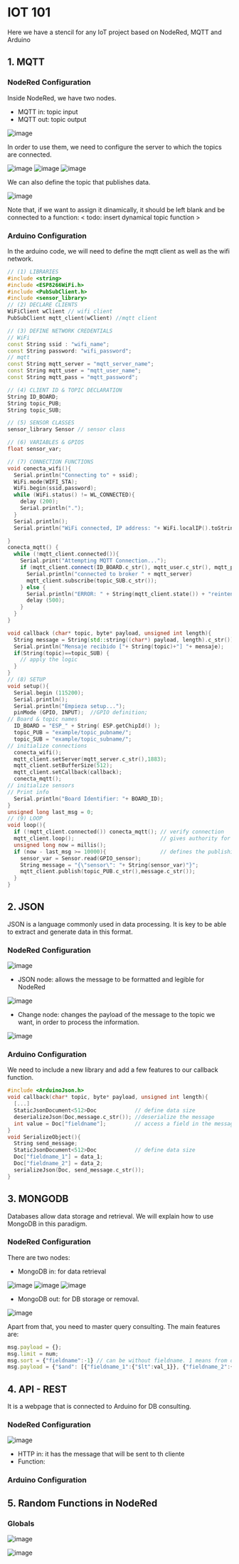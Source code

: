 # IOT 101
Here we have a stencil for any IoT project based on NodeRed, MQTT and Arduino
## 1. MQTT
### NodeRed Configuration
Inside NodeRed, we have two nodes. 
- MQTT in: topic input
- MQTT out: topic output
  
![image](https://github.com/albacorreal/infind/assets/99867718/70674290-437b-4165-88da-ecffb2674643)

In order to use them, we need to configure the server to which the topics are connected.

![image](https://github.com/albacorreal/infind/assets/99867718/34e97075-e2d9-460e-b6cb-5fef3aaf482e)
![image](https://github.com/albacorreal/infind/assets/99867718/04ac031d-069c-4acd-b4e0-4293ee3280d4)
![image](https://github.com/albacorreal/infind/assets/99867718/4dac1401-337d-41c6-97d9-af3d572d8fb0)

We can also define the topic that publishes data. 

![image](https://github.com/albacorreal/infind/assets/99867718/98e42d07-6200-4367-9c8d-6d03f84b1578)

Note that, if we want to assign it dinamically, it should be left blank and be connected to a function: 
< todo: insert dynamical topic function > 
### Arduino Configuration
In the arduino code, we will need to define the mqtt client as well as the wifi network. 
~~~c++
// (1) LIBRARIES
#include <string>
#include <ESP8266WiFi.h>
#include <PubSubClient.h>
#include <sensor_library>
// (2) DECLARE CLIENTS
WiFiClient wClient // wifi client
PubSubClient mqtt_client(wClient) //mqtt client

// (3) DEFINE NETWORK CREDENTIALS
// WiFi
const String ssid : "wifi_name";
const String password: "wifi_password";
// mqtt
const String mqtt_server = "mqtt_server_name";
const String mqtt_user = "mqtt_user_name";
const String mqtt_pass = "mqtt_password";

// (4) CLIENT ID & TOPIC DECLARATION 
String ID_BOARD;
String topic_PUB;
String topic_SUB;

// (5) SENSOR CLASSES
sensor_library Sensor // sensor class

// (6) VARIABLES & GPIOS
float sensor_var;

// (7) CONNECTION FUNCTIONS
void conecta_wifi(){
  Serial.println("Connecting to" + ssid);
  WiFi.mode(WIFI_STA);
  WiFi.begin(ssid,password);
  while (WiFi.status() != WL_CONNECTED){
    delay (200);
    Serial.println("."); 
  }
  Serial.println();
  Serial.println("WiFi connected, IP address: "+ WiFi.localIP().toString());

}
conecta_mqtt() {
  while (!mqtt_client.connected()){
    Serial.print("Attempting MQTT Connection...");
    if (mqtt_client.connect(ID_BOARD.c_str(), mqtt_user.c_str(), mqtt_pass.c_str())){
      Serial.println("connected to broker " + mqtt_server)
      mqtt_client.subscribe(topic_SUB.c_str());
    } else {
      Serial.println("ERROR: " + String(mqtt_client.state()) + "reintento en 5s...");
      delay (500);
    }
  }
}

void callback (char* topic, byte* payload, unsigned int length){
  String message = String(std::string((char*) payload, length).c_str()); //create the message recieved string
  Serial.println("Mensaje recibido ["+ String(topic)+"] "+ mensaje);
  if(String(topic)==topic_SUB) {                                         // check the topic analysed
    // apply the logic 
  }
}
// (8) SETUP
void setup(){
  Serial.begin (115200);
  Serial.println();
  Serial.println("Empieza setup...");
  pinMode (GPIO, INPUT);  //GPIO definition;
// Board & topic names
  ID_BOARD = "ESP_" + String( ESP.getChipId() );
  topic_PUB = "example/topic_pubname/";
  topic_SUB = "example/topic_subname/";
// initialize connections
  conecta_wifi();
  mqtt_client.setServer(mqtt_server.c_str(),1883);
  mqtt_client.setBufferSize(512);
  mqtt_client.setCallback(callback);
  conecta_mqtt();
// initialize sensors
// Print info
  Serial.println("Board Identifier: "+ BOARD_ID);
}
unsigned long last_msg = 0; 
// (9) LOOP
void loop(){
  if (!mqtt_client.connected()) conecta_mqtt(); // verify connection
  mqtt_client.loop();                           // gives authority for callback.
  unsigned long now = millis();
  if (now - last_msg >= 10000){                 // defines the publishing rate
    sensor_var = Sensor.read(GPIO_sensor);
    String message = "{\"sensor\": "+ String(sensor_var)"}";
    mqtt_client.publish(topic_PUB.c_str(),message.c_str());
  }
}
~~~
## 2. JSON 
JSON is a language commonly used in data processing. It is key to be able to extract and generate data in this format. 
### NodeRed Configuration
![image](https://github.com/albacorreal/infind/assets/99867718/159645fd-6bb5-40a6-926a-41223a3c5cbf)
- JSON node: allows the message to be formatted and legible for NodeRed

![image](https://github.com/albacorreal/infind/assets/99867718/f9df48f4-5892-4d47-9f47-bd6d84168bd6)

- Change node: changes the payload of the message to the topic we want, in order to process the information.

![image](https://github.com/albacorreal/infind/assets/99867718/c50419cf-c73e-4510-8758-a5f21d44065e)

### Arduino Configuration
We need to include a new library and add a few features to our callback function. 
~~~c++
#include <ArduinoJson.h>
void callback(char* topic, byte* payload, unsigned int length){
  [...]
  StaticJsonDocument<512>Doc            // define data size
  deserializeJson(Doc,message.c_str()); //deserialize the message
  int value = Doc["fieldname"];         // access a field in the message 
}
void SerializeObject(){
  String send_message;
  StaticJsonDocument<512>Doc            // define data size
  Doc["fieldname_1"] = data_1;
  Doc["fieldname_2"] = data_2;
  serializeJson(Doc, send_message.c_str()); 
}
~~~
## 3. MONGODB 
Databases allow data storage and retrieval. We will explain how to use MongoDB in this paradigm. 
### NodeRed Configuration
There are two nodes: 
- MongoDB in: for data retrieval 

![image](https://github.com/albacorreal/infind/assets/100873122/f3636c86-3217-4a1f-a3fe-f7d3a1ba0356)
![image](https://github.com/albacorreal/infind/assets/100873122/33dd67f3-92b6-4be1-9de0-3dba2846b594)
![image](https://github.com/albacorreal/infind/assets/100873122/1f285a19-dd29-4066-a5cc-f1f56352aae8)


- MongoDB out: for DB storage or removal.

![image](https://github.com/albacorreal/infind/assets/100873122/620cf124-6bb8-485a-a92a-760ac8f3eb38)

Apart from that, you need to master query consulting. The main features are: 
~~~JavaScript
msg.payload = {}; 
msg.limit = num;
msg.sort = {"fieldname":-1} // can be without fieldname. 1 means from oldest to latest.
msg.payload = {"$and": [{"fieldname_1":{"$lt":val_1}}, {"fieldname_2":{"$gte":val_2}}]};
~~~
## 4. API - REST
It is a webpage that is connected to Arduino for DB consulting. 
### NodeRed Configuration
![image](https://github.com/albacorreal/infind/assets/99867718/bd9c5cce-14b7-45aa-8257-5a29b8e462ae)
- HTTP in: it has the message that will be sent to th cliente
- Function: 
### Arduino Configuration

## 5. Random Functions in NodeRed
### Globals 
![image](https://github.com/albacorreal/infind/assets/99867718/af8d1e37-f442-49b0-85a2-26d69dac7eaa)

![image](https://github.com/albacorreal/infind/assets/99867718/6733fb4a-ad72-4430-8886-534cdedfa010)


